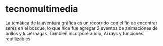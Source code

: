 # tecnomultimedia
La temática de la aventura gráfica es un recorrido con el fin de encontrar seres en el bosque, lo que hice fue agregar 2 eventos de animaciones de brillos y luciernagas. Tambien incorporé audio, Arrays y funciones reutilizables
